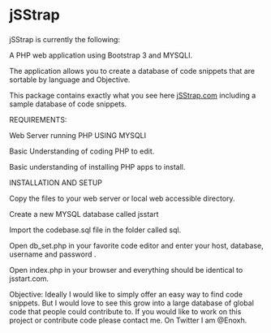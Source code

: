 # jSStrap

<h3></h3>jSStrap is currently the following:</h3>    
<p>A PHP web application using Bootstrap 3 and MYSQLI.</p>    
<p>The application allows you to create a database of code snippets that are sortable by language and Objective.</p>    
<p>This package contains exactly what you see here <a href="http://jsstrap.com">jSStrap.com</a> including a sample database of code snippets.</p>    
<p>REQUIREMENTS:</p>    
<p>Web Server running PHP USING MYSQLI</p>    
<p>Basic Understanding of coding PHP to edit.</p>    
<p>Basic understanding of installing PHP apps to install.</p>      
<p>INSTALLATION AND SETUP</p>    
<p>Copy the files to your web server or local web accessible directory.</p>    

<p>Create a new MYSQL database called jsstart</p>    
<p>Import the codebase.sql file in the folder called sql.</p>    
<p>Open db_set.php in your favorite code editor and enter your host, database, username and password .</p>    
<p>Open index.php in your browser and everything should be identical to jsstart.com.</p>    
    
  <p>Objective: Ideally I would like to simply offer an easy way to find code snippets. But I would love to see this grow into a large database of global code that people could contribute to. If you would like to work on this project or contribute code please contact me. On Twitter I am @Enoxh. </p> 
